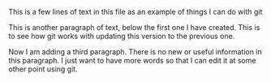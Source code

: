 This is a few lines of text in this file as an example of things I can do
with git 

This is another paragraph of text, below the first one I have created.
This is to see how git works with updating this version to the previous one.

Now I am adding a third paragraph. There is no new or useful information 
in this paragraph. I just want to have more words so that I can edit it
at some other point using git. 
